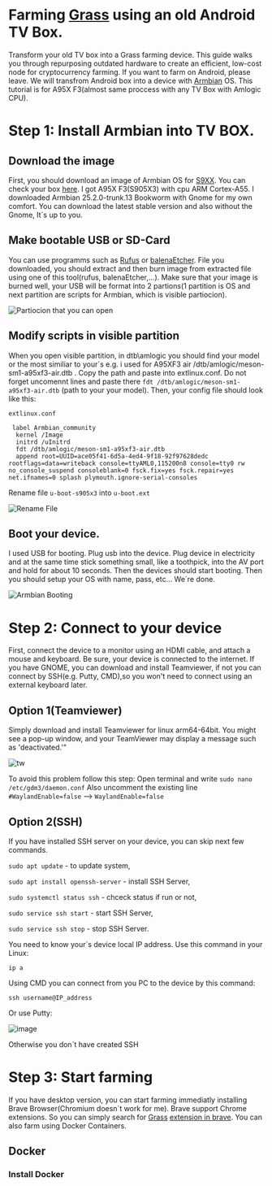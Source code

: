 # Farming [Grass](https://app.getgrass.io/register/?referralCode=sD8cUjUDV1uXTZO) using an old Android TV Box.
Transform your old TV box into a Grass farming device. This guide walks you through repurposing outdated hardware to create an efficient, low-cost node for cryptocurrency farming. If you want to farm on Android, please leave. We will transfrom Android box into a device with [Armbian](https://www.armbian.com/) OS. This tutorial is for A95X F3(almost same proccess with any TV Box with Amlogic CPU).
# Step 1: Install Armbian into TV BOX.
## Download the image
First, you should download an image of Armbian OS for [S9XX](https://www.armbian.com/amlogic-s9xx-tv-box/). You can check your box [here](https://github.com/devmfc/debian-on-amlogic/blob/main/README.md). I got A95X F3(S905X3) with cpu ARM Cortex-A55. I downloaded Armbian 25.2.0-trunk.13 Bookworm with Gnome for my own comfort. You can download the latest stable version and also without the Gnome, It´s up to you.
## Make bootable USB or SD-Card
You can use programms such as [Rufus](https://rufus.ie/sk/) or [balenaEtcher](https://etcher.balena.io/). File you downloaded, you should extract and then burn image from extracted file using one of this tool(rufus, balenaEtcher,...). Make sure that your image is burned well, your USB will be format into 2 partions(1 partition is OS and next partition are scripts for Armbian, which is visible partiocion). 

![Partiocion that you can open](https://github.com/user-attachments/assets/548e5b98-6b0e-4411-8bbe-69a2d9f6914e)

## Modify scripts in visible partition
When you open visible partition, in dtb\amlogic you should find your model or the most similiar to your´s e.g. i used for A95XF3 air /dtb/amlogic/meson-sm1-a95xf3-air.dtb . Copy the path and paste into extlinux.conf.  Do not forget uncomennt lines and paste there `fdt /dtb/amlogic/meson-sm1-a95xf3-air.dtb` (path to your your model).
Then, your config file should look like this:

`extlinux.conf `
```
 label Armbian_community
  kernel /Image
  initrd /uInitrd
  fdt /dtb/amlogic/meson-sm1-a95xf3-air.dtb
  append root=UUID=ace05f41-6d5a-4ed4-9f18-92f97628dedc rootflags=data=writeback console=ttyAML0,115200n8 console=tty0 rw no_console_suspend consoleblank=0 fsck.fix=yes fsck.repair=yes net.ifnames=0 splash plymouth.ignore-serial-consoles
```
 Rename file `u-boot-s905x3` into `u-boot.ext`
 
![Rename File](https://github.com/user-attachments/assets/3b53d8f7-34bb-445d-8ccc-f216265b6626)

## Boot your device.
I used USB for booting. Plug usb into the device. Plug device in electricity and at the same time stick something small, like a toothpick, into the AV port and hold for about 10 seconds. Then the devices should start booting. Then you should setup your OS with name, pass, etc... We´re done.

![Armbian Booting](https://github.com/user-attachments/assets/5fc2d12d-2b8b-4497-bb94-25c6a6119b1e)

# Step 2: Connect to your device
First, connect the device to a monitor using an HDMI cable, and attach a mouse and keyboard. Be sure, your device is connected to the internet. If you have GNOME, you can download and install Teamviewer, if not you can connect by SSH(e.g. Putty, CMD),so you won't need to connect using an external keyboard later. 
## Option 1(Teamviewer)
Simply download and install Teamviewer for linux arm64-64bit. You might see a pop-up window, and your TeamViewer may display a message such as 'deactivated.'"

![tw](https://github.com/user-attachments/assets/93895937-ac8c-4013-985d-9afc68707bfa)

To avoid this problem follow this step:
Open terminal and write
`sudo nano /etc/gdm3/daemon.conf`
 Also uncomment the existing line `#WaylandEnable=false`  -->   `WaylandEnable=false`

## Option 2(SSH)
If you have installed SSH server on your device, you can skip next few commands.

`sudo apt update` - to update system,

`sudo apt install openssh-server` - install SSH Server,

`sudo systemctl status ssh` - chceck status if run or not,

`sudo service ssh start` - start SSH Server,

`sudo service ssh stop` - stop SSH Server.

You need to know your´s device local IP address. Use this command in your Linux: 

`ip a`

Using CMD you can connect from you PC to the device by this command: 

`ssh username@IP_address` 

Or use Putty:

![image](https://github.com/user-attachments/assets/5b4eb781-0efd-48e1-83ab-d8120844265a)


Otherwise you don´t have created SSH

# Step 3: Start farming
If you have desktop version, you can start farming immediatly installing Brave Browser(Chromium doesn´t work for me). Brave support Chrome extensions. So you can simply search for [Grass](https://app.getgrass.io/register/?referralCode=sD8cUjUDV1uXTZO) [extension in brave](https://chromewebstore.google.com/detail/grass-lite-node/ilehaonighjijnmpnagapkhpcdbhclfg). You can also farm using Docker Containers. 

## Docker
### Install Docker









